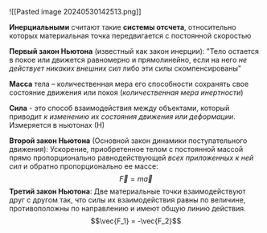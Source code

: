 ![[Pasted image 20240530142513.png]]

**Инерциальными** считают такие **системы отсчета**, относительно которых материальная точка передвигается с постоянной скоростью

**Первый закон Ньютона** (известный как закон инерции):
"Тело остается в покое или движется равномерно и прямолинейно, если на него *не действует никаких внешних сил* либо эти силы скомпенсированы"

**Масса** тела – количественная мера его способности сохранять свое состояние движения или покоя (*количественная мера инертности*)

**Сила** - это способ взаимодействия между объектами, который приводит *к изменению их состояния движения или деформации*. Измеряется в ньютонах (Н)

**Второй закон Ньютона** (Основной закон динамики поступательного движения):
Ускорение, приобретенное телом с постоянной массой прямо пропорционально равнодействующей *всех приложенных к ней сил* и обратно пропорционально ее массе: $$\vec{F} = m\vec{a}$$**Третий закон Ньютона**:
Две материальные точки взаимодействуют друг с другом так, что силы их взаимодействия равны по величине, противоположны по направлению и имеют общую линию действия.$$\vec{F_1} = -\vec{F_2}$$





